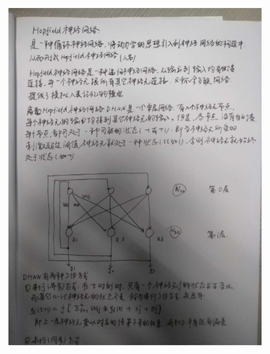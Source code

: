 ![none](https://github.com/zhcbctcc/hands_on_Ml_with_Sklearn_and_TF/blob/dev/images-another/2018-06-08-01.jpg)
